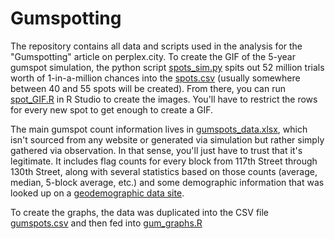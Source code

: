 # Gumspotting
The repository contains all data and scripts used in the analysis for the "Gumspotting" article on perplex.city.
To create the GIF of the 5-year gumspot simulation, the python script [spots_sim.py](../master/spots_sim.py) spits out 52 million trials worth of 1-in-a-million chances into the [spots.csv](../master/spots.csv) (usually somewhere between 40 and 55 spots will be created).
From there, you can run [spot_GIF.R](../master/spot_GIF.R) in R Studio to create the images. You'll have to restrict the rows for every new spot to get enough to create a GIF.

The main gumspot count information lives in [gumspots_data.xlsx](../master/gumspots_data.xlsx), which isn't sourced from any website or generated via simulation but rather simply gathered via observation. In that sense, you'll just have to trust that it's legitimate. It includes flag counts for every block from 117th Street through 130th Street, along with several statistics based on those counts (average, median, 5-block average, etc.) and some demographic information that was looked up on a [geodemographic data site](http://proximityone.com/location_based_demographics.htm).

To create the graphs, the data was duplicated into the CSV file [gumspots.csv](../master/gumspots.csv) and then fed into [gum_graphs.R](../master/gum_graphs.R)
